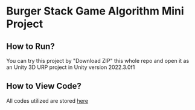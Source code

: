 # Burger Stack Game Algorithm Mini Project

## How to Run?
You can try this project by
"Download ZIP" this whole repo and open it as an Unity 3D URP project in Unity version 2022.3.0f1

## How to View Code?
All codes utilized are stored [here](Assets/Scripts)

